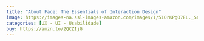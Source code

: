 ```yaml
---
title: "About Face: The Essentials of Interaction Design"
image: https://images-na.ssl-images-amazon.com/images/I/51OrKPgO7EL._SX400_BO1,204,203,200_.jpg
categories: [UX - UI - Usabilidade]
buy: https://amzn.to/2QCZIjG
---
```

